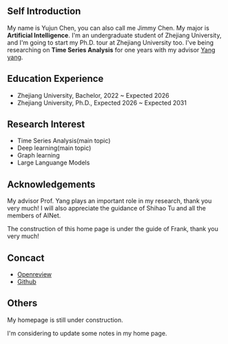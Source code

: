 ## Self Introduction

My name is Yujun Chen, you can also call me Jimmy Chen. My major is **Artificial Intelligence**. I'm an undergraduate student of Zhejiang University, and I'm going to start my Ph.D. tour at Zhejiang University too. I've being researching on **Time Series Analysis** for one years with my advisor [Yang yang](http://yangy.org/).

## Education Experience

- Zhejiang University, Bachelor, 2022 ~ Expected 2026
- Zhejiang University, Ph.D., Expected 2026 ~ Expected 2031

## Research Interest

- Time Series Analysis(main topic)
- Deep learning(main topic)
- Graph learning
- Large Languange Models

## Acknowledgements

My advisor Prof. Yang plays an important role in my research, thank you very much! I will also appreciate the guidance of Shihao Tu and all the members of AINet.

The construction of this home page is under the guide of Frank, thank you very much!

## Concact

- [Openreview](https://openreview.net/profile?id=%7EYujun_Chen8)
- [Github](https://github.com/JimmyChen6)

## Others

My homepage is still under construction.

I'm considering to update some notes in my home page.